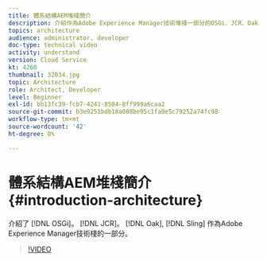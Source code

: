```yaml
---
title: 體系結構AEM堆棧簡介
description: 介紹作為Adobe Experience Manager技術堆棧一部分的OSGi、JCR、Oak和Sling技術。
topics: architecture
audience: administrator, developer
doc-type: technical video
activity: understand
version: Cloud Service
kt: 4260
thumbnail: 32034.jpg
topic: Architecture
role: Architect, Developer
level: Beginner
exl-id: bb13fc39-fcb7-4241-8504-8ff999a6caa2
source-git-commit: b3e9251bdb18a008be95c1fa9e5c79252a74fc98
workflow-type: tm+mt
source-wordcount: '42'
ht-degree: 0%

---
```


# 體系結構AEM堆棧簡介 {#introduction-architecture}

介紹了 [!DNL OSGi]。 [!DNL JCR]。 [!DNL Oak], [!DNL Sling] 作為Adobe Experience Manager技術棧的一部分。

>[!VIDEO](https://video.tv.adobe.com/v/32034?quality=12&learn=on)
